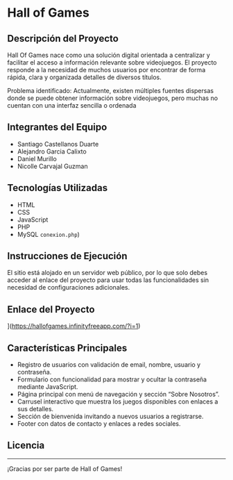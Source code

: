 # Hall of Games

## Descripción del Proyecto
Hall Of Games nace como una solución digital orientada a centralizar y facilitar el acceso a información relevante sobre videojuegos. El proyecto responde a la necesidad de muchos usuarios por encontrar de forma rápida, clara y organizada detalles de diversos títulos.

Problema identificado:
Actualmente, existen múltiples fuentes dispersas donde se puede obtener información sobre videojuegos, pero muchas no cuentan con una interfaz sencilla o ordenada 

## Integrantes del Equipo
- Santiago Castellanos Duarte
- Alejandro Garcia  Calixto
- Daniel Murillo
- Nicolle Carvajal Guzman


## Tecnologías Utilizadas
- HTML
- CSS
- JavaScript  
- PHP 
- MySQL `conexion.php`)  

## Instrucciones de Ejecución
 El sitio está alojado en un servidor web público, por lo que solo debes acceder al enlace del proyecto para usar todas las funcionalidades sin necesidad de configuraciones adicionales.



## Enlace del Proyecto
[](https://tu-enlace-a-la-pagina-web.com)](https://hallofgames.infinityfreeapp.com/?i=1)

## Características Principales
- Registro de usuarios con validación de email, nombre, usuario y contraseña.  
- Formulario con funcionalidad para mostrar y ocultar la contraseña mediante JavaScript.  
- Página principal con menú de navegación y sección “Sobre Nosotros”.  
- Carrusel interactivo que muestra los juegos disponibles con enlaces a sus detalles.  
- Sección de bienvenida invitando a nuevos usuarios a registrarse.  
- Footer con datos de contacto y enlaces a redes sociales.

## Licencia

---

¡Gracias por ser parte de Hall of Games!
